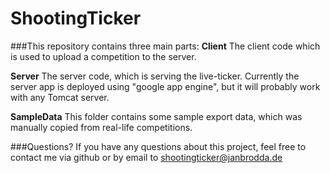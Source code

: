# ShootingTicker
###This repository contains three main parts:
**Client**
The client code which is used to upload a competition to the server.

**Server**
The server code, which is serving the live-ticker. Currently the server app is deployed using "google app engine", but it will probably work with any Tomcat server.

**SampleData**
This folder contains some sample export data, which was manually copied from real-life competitions.

###Questions?
If you have any questions about this project, feel free to contact me via github or by email to <shootingticker@janbrodda.de>
